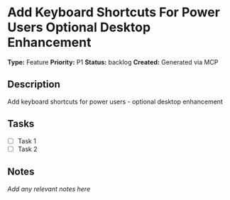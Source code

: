 # Add Keyboard Shortcuts For Power Users Optional Desktop Enhancement

**Type:** Feature
**Priority:** P1
**Status:** backlog
**Created:** Generated via MCP

## Description
Add keyboard shortcuts for power users - optional desktop enhancement

## Tasks
- [ ] Task 1
- [ ] Task 2

## Notes
*Add any relevant notes here*
